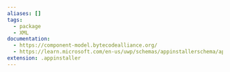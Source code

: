 ```yaml
---
aliases: []
tags:
  - package
  - XML
documentation:
  - https://component-model.bytecodealliance.org/
  - https://learn.microsoft.com/en-us/uwp/schemas/appinstallerschema/app-installer-file
extension: .appinstaller
---
```

